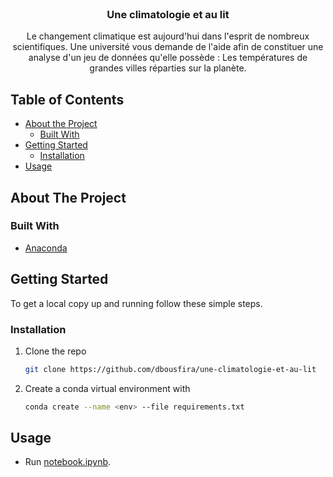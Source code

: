 <!-- PROJECT LOGO -->
<br />
<p align="center">
  <h3 align="center">Une climatologie et au lit</h3>

  <p align="center">
    Le changement climatique est aujourd'hui dans l'esprit de nombreux scientifiques. Une université vous demande de l'aide afin de constituer une analyse d'un jeu de données qu'elle possède : Les températures de grandes villes réparties sur la planète.
  </p>
</p>

<!-- TABLE OF CONTENTS -->
## Table of Contents

* [About the Project](#about-the-project)
  * [Built With](#built-with)
* [Getting Started](#getting-started)
  * [Installation](#installation)
* [Usage](#usage)

<!-- ABOUT THE PROJECT -->
## About The Project

### Built With

* [Anaconda](https://www.anaconda.com/)

<!-- GETTING STARTED -->
## Getting Started

To get a local copy up and running follow these simple steps.

### Installation

1. Clone the repo

    ```sh
    git clone https://github.com/dbousfira/une-climatologie-et-au-lit
    ```

2. Create a conda virtual environment with

    ```sh
    conda create --name <env> --file requirements.txt
    ```

<!-- USAGE EXAMPLES -->
## Usage

* Run [notebook.ipynb](https://github.com/dbousfira/une-climatologie-et-au-lit/blob/main/notebook.ipynb).
